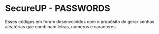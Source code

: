 # SecureUP - PASSWORDS

Esses códigos em foram desenvolvidos com o propósito de gerar senhas aleatórias que combinam letras, números e caracteres.
